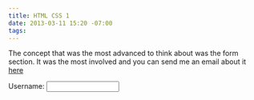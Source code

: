```yaml
---
title: HTML CSS 1
date: 2013-03-11 15:20 -07:00
tags: 
---
```




The concept that was the most advanced to think about was the form section.  It was the most involved and you can send me an email about it <a href="mailto:pnblackwell@gmail.com"> here</a>

<form action="http://www.example.com/login.php"> <p>Username:
    <input type="text" name="username" size="15"
      maxlength="30" />
</p> </form>

